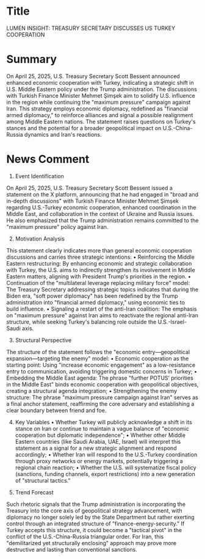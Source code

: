 # Title
LUMEN INSIGHT: TREASURY SECRETARY DISCUSSES US TURKEY COOPERATION

# Summary
On April 25, 2025, U.S. Treasury Secretary Scott Bessent announced enhanced economic cooperation with Turkey, indicating a strategic shift in U.S. Middle Eastern policy under the Trump administration. The discussions with Turkish Finance Minister Mehmet Şimşek aim to solidify U.S. influence in the region while continuing the "maximum pressure" campaign against Iran. This strategy employs economic diplomacy, redefined as "financial armed diplomacy," to reinforce alliances and signal a possible realignment among Middle Eastern nations. The statement raises questions on Turkey's stances and the potential for a broader geopolitical impact on U.S.-China-Russia dynamics and Iran's reactions.

# News Comment
1. Event Identification

On April 25, 2025, U.S. Treasury Secretary Scott Bessent issued a statement on the X platform, announcing that he had engaged in "broad and in-depth discussions" with Turkish Finance Minister Mehmet Şimşek regarding U.S.-Turkey economic cooperation, enhanced coordination in the Middle East, and collaboration in the context of Ukraine and Russia issues. He also emphasized that the Trump administration remains committed to the "maximum pressure" policy against Iran.

2. Motivation Analysis

This statement clearly indicates more than general economic cooperation discussions and carries three strategic intentions:
	•	Reinforcing the Middle Eastern restructuring: By enhancing economic and strategic collaboration with Turkey, the U.S. aims to indirectly strengthen its involvement in Middle Eastern matters, aligning with President Trump's priorities in the region.
	•	Continuation of the "multilateral leverage replacing military force" model: The Treasury Secretary addressing strategic topics indicates that during the Biden era, "soft power diplomacy" has been redefined by the Trump administration into "financial armed diplomacy," using economic ties to build influence.
	•	Signaling a restart of the anti-Iran coalition: The emphasis on "maximum pressure" against Iran aims to reactivate the regional anti-Iran structure, while seeking Turkey's balancing role outside the U.S.-Israel-Saudi axis.

3. Structural Perspective

The structure of the statement follows the "economic entry—geopolitical expansion—targeting the enemy" model:
	•	Economic cooperation as the starting point: Using "increase economic engagement" as a low-resistance entry to communication, avoiding triggering domestic concerns in Turkey;
	•	Embedding the Middle East agenda: The phrase "further POTUS’ priorities in the Middle East" binds economic cooperation with geopolitical objectives, creating a structural agenda integration;
	•	Strengthening the enemy structure: The phrase "maximum pressure campaign against Iran" serves as a final anchor statement, reaffirming the core adversary and establishing a clear boundary between friend and foe.

4. Key Variables
	•	Whether Turkey will publicly acknowledge a shift in its stance on Iran or continue to maintain a vague balance of "economic cooperation but diplomatic independence";
	•	Whether other Middle Eastern countries (like Saudi Arabia, UAE, Israel) will interpret this statement as a signal for a new strategic alignment and respond accordingly;
	•	Whether Iran will respond to the U.S.-Turkey coordination through proxy networks or energy markets, potentially triggering a regional chain reaction;
	•	Whether the U.S. will systematize fiscal policy (sanctions, funding channels, export restrictions) into a new generation of "structural tactics."

5. Trend Forecast

Such rhetoric signals that the Trump administration is incorporating the Treasury into the core axis of geopolitical strategy advancement, with diplomacy no longer solely led by the State Department but rather exerting control through an integrated structure of "finance-energy-security." If Turkey accepts this structure, it could become a "tactical pivot" in the conflict of the U.S.-China-Russia triangular order. For Iran, this "demilitarized yet structurally enclosing" approach may prove more destructive and lasting than conventional sanctions.
